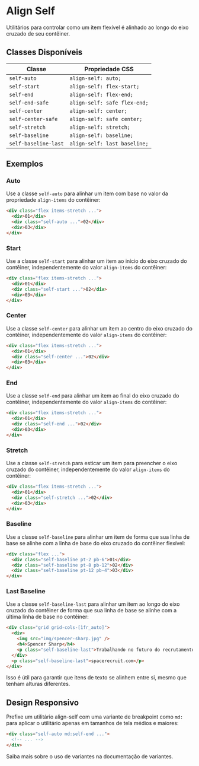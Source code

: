 # Align Self

Utilitários para controlar como um item flexível é alinhado ao longo do eixo cruzado de seu contêiner.

## Classes Disponíveis

| Classe | Propriedade CSS |
|--------|----------------|
| `self-auto` | `align-self: auto;` |
| `self-start` | `align-self: flex-start;` |
| `self-end` | `align-self: flex-end;` |
| `self-end-safe` | `align-self: safe flex-end;` |
| `self-center` | `align-self: center;` |
| `self-center-safe` | `align-self: safe center;` |
| `self-stretch` | `align-self: stretch;` |
| `self-baseline` | `align-self: baseline;` |
| `self-baseline-last` | `align-self: last baseline;` |

## Exemplos

### Auto

Use a classe `self-auto` para alinhar um item com base no valor da propriedade `align-items` do contêiner:

```html
<div class="flex items-stretch ...">
  <div>01</div>
  <div class="self-auto ...">02</div>
  <div>03</div>
</div>
```

### Start

Use a classe `self-start` para alinhar um item ao início do eixo cruzado do contêiner, independentemente do valor `align-items` do contêiner:

```html
<div class="flex items-stretch ...">
  <div>01</div>
  <div class="self-start ...">02</div>
  <div>03</div>
</div>
```

### Center

Use a classe `self-center` para alinhar um item ao centro do eixo cruzado do contêiner, independentemente do valor `align-items` do contêiner:

```html
<div class="flex items-stretch ...">
  <div>01</div>
  <div class="self-center ...">02</div>
  <div>03</div>
</div>
```

### End

Use a classe `self-end` para alinhar um item ao final do eixo cruzado do contêiner, independentemente do valor `align-items` do contêiner:

```html
<div class="flex items-stretch ...">
  <div>01</div>
  <div class="self-end ...">02</div>
  <div>03</div>
</div>
```

### Stretch

Use a classe `self-stretch` para esticar um item para preencher o eixo cruzado do contêiner, independentemente do valor `align-items` do contêiner:

```html
<div class="flex items-stretch ...">
  <div>01</div>
  <div class="self-stretch ...">02</div>
  <div>03</div>
</div>
```

### Baseline

Use a classe `self-baseline` para alinhar um item de forma que sua linha de base se alinhe com a linha de base do eixo cruzado do contêiner flexível:

```html
<div class="flex ...">
  <div class="self-baseline pt-2 pb-6">01</div>
  <div class="self-baseline pt-8 pb-12">02</div>
  <div class="self-baseline pt-12 pb-4">03</div>
</div>
```

### Last Baseline

Use a classe `self-baseline-last` para alinhar um item ao longo do eixo cruzado do contêiner de forma que sua linha de base se alinhe com a última linha de base no contêiner:

```html
<div class="grid grid-cols-[1fr_auto]">
  <div>
    <img src="img/spencer-sharp.jpg" />
    <h4>Spencer Sharp</h4>
    <p class="self-baseline-last">Trabalhando no futuro do recrutamento de astronautas na Space Recruit.</p>
  </div>
  <p class="self-baseline-last">spacerecruit.com</p>
</div>
```

Isso é útil para garantir que itens de texto se alinhem entre si, mesmo que tenham alturas diferentes.

## Design Responsivo

Prefixe um utilitário align-self com uma variante de breakpoint como `md:` para aplicar o utilitário apenas em tamanhos de tela médios e maiores:

```html
<div class="self-auto md:self-end ...">
  <!-- ... -->
</div>
```

Saiba mais sobre o uso de variantes na documentação de variantes.

